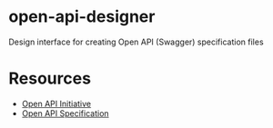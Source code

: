 # open-api-designer
Design interface for creating Open API (Swagger) specification files

# Resources
- [Open API Initiative](https://openapis.org/)
- [Open API Specification](https://github.com/OAI/OpenAPI-Specification/blob/master/versions/2.0.md)
